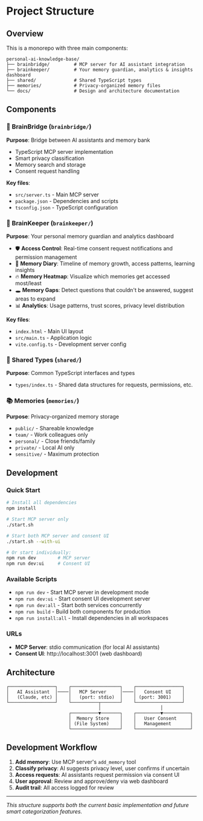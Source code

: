 # Project Structure

## Overview

This is a monorepo with three main components:

```
personal-ai-knowledge-base/
├── brainbridge/         # MCP server for AI assistant integration
├── brainkeeper/         # Your memory guardian, analytics & insights dashboard  
├── shared/              # Shared TypeScript types
├── memories/            # Privacy-organized memory files
└── docs/                # Design and architecture documentation
```

## Components

### 🔧 BrainBridge (`brainbridge/`)
**Purpose**: Bridge between AI assistants and memory bank
- TypeScript MCP server implementation
- Smart privacy classification
- Memory search and storage
- Consent request handling

**Key files**:
- `src/server.ts` - Main MCP server
- `package.json` - Dependencies and scripts
- `tsconfig.json` - TypeScript configuration

### 🧠 BrainKeeper (`brainkeeper/`)
**Purpose**: Your personal memory guardian and analytics dashboard
- 🛡️ **Access Control**: Real-time consent request notifications and permission management
- 📔 **Memory Diary**: Timeline of memory growth, access patterns, learning insights
- 🔥 **Memory Heatmap**: Visualize which memories get accessed most/least
- 🕳️ **Memory Gaps**: Detect questions that couldn't be answered, suggest areas to expand
- 📊 **Analytics**: Usage patterns, trust scores, privacy level distribution

**Key files**:
- `index.html` - Main UI layout
- `src/main.ts` - Application logic
- `vite.config.ts` - Development server config

### 🔗 Shared Types (`shared/`)
**Purpose**: Common TypeScript interfaces and types
- `types/index.ts` - Shared data structures for requests, permissions, etc.

### 📚 Memories (`memories/`)
**Purpose**: Privacy-organized memory storage
- `public/` - Shareable knowledge
- `team/` - Work colleagues only
- `personal/` - Close friends/family
- `private/` - Local AI only
- `sensitive/` - Maximum protection

## Development

### Quick Start
```bash
# Install all dependencies
npm install

# Start MCP server only
./start.sh

# Start both MCP server and consent UI
./start.sh --with-ui

# Or start individually:
npm run dev        # MCP server
npm run dev:ui     # Consent UI
```

### Available Scripts
- `npm run dev` - Start MCP server in development mode
- `npm run dev:ui` - Start consent UI development server
- `npm run dev:all` - Start both services concurrently
- `npm run build` - Build both components for production
- `npm run install:all` - Install dependencies in all workspaces

### URLs
- **MCP Server**: stdio communication (for local AI assistants)
- **Consent UI**: http://localhost:3001 (web dashboard)

## Architecture

```
┌─────────────────┐    ┌──────────────────┐    ┌─────────────────┐
│   AI Assistant  │────│   MCP Server     │────│   Consent UI    │
│   (Claude, etc) │    │   (port: stdio)  │    │ (port: 3001)    │
└─────────────────┘    └──────────┬───────┘    └─────────────────┘
                                  │                      │
                       ┌──────────▼───────┐    ┌─────────▼──────────┐
                       │  Memory Store    │    │   User Consent     │
                       │ (File System)    │    │   Management       │
                       └──────────────────┘    └────────────────────┘
```

## Development Workflow

1. **Add memory**: Use MCP server's `add_memory` tool
2. **Classify privacy**: AI suggests privacy level, user confirms if uncertain  
3. **Access requests**: AI assistants request permission via consent UI
4. **User approval**: Review and approve/deny via web dashboard
5. **Audit trail**: All access logged for review

---

*This structure supports both the current basic implementation and future smart categorization features.*